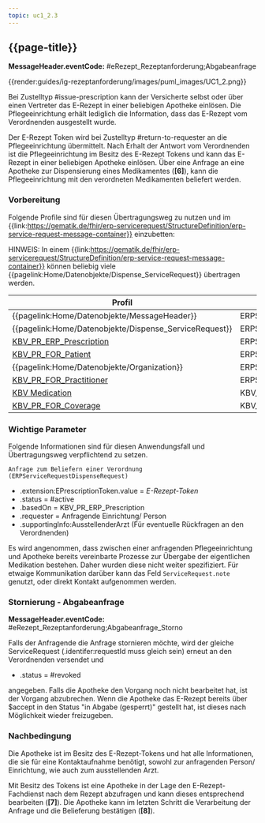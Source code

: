```yaml
---
topic: uc1_2.3
---
```


## {{page-title}}

**MessageHeader.eventCode:** #eRezept_Rezeptanforderung;Abgabeanfrage

{{render:guides/ig-rezeptanforderung/images/puml_images/UC1_2.png}}

Bei Zustelltyp #issue-prescription kann der Versicherte selbst oder über einen Vertreter das E-Rezept in einer beliebigen Apotheke einlösen. Die Pflegeeinrichtung erhält lediglich die Information, dass das E-Rezept vom Verordnenden ausgestellt wurde.

Der E-Rezept Token wird bei Zustelltyp #return-to-requester an die Pflegeeinrichtung übermittelt. Nach Erhalt der Antwort vom Verordnenden ist die Pflegeeinrichtung im Besitz des E-Rezept Tokens und kann das E-Rezept in einer beliebigen Apotheke einlösen. Über eine Anfrage an eine Apotheke zur Dispensierung eines Medikamentes (**[6]**), kann die Pflegeeinrichtung mit den verordneten Medikamenten beliefert werden.

### Vorbereitung

Folgende Profile sind für diesen Übertragungsweg zu nutzen und im {{link:https://gematik.de/fhir/erp-servicerequest/StructureDefinition/erp-service-request-message-container}} einzubetten:

HINWEIS: In einem {{link:https://gematik.de/fhir/erp-servicerequest/StructureDefinition/erp-service-request-message-container}} können beliebig viele {{pagelink:Home/Datenobjekte/Dispense_ServiceRequest}} übertragen werden.

|Profil|Referenziert in|Optional|
|---|---|---|
|{{pagelink:Home/Datenobjekte/MessageHeader}}|ERPServiceRequestMessageContainer.entry||
|{{pagelink:Home/Datenobjekte/Dispense_ServiceRequest}}|ERPServiceRequestRequestHeader.focus||
|[KBV_PR_ERP_Prescription](https://fhir.kbv.de/StructureDefinition/KBV_PR_ERP_Prescription)|ERPServiceRequestDispenseRequest.basedOn||
|[KBV_PR_FOR_Patient](https://fhir.kbv.de/StructureDefinition/KBV_PR_FOR_Patient)|ERPServiceRequestDispenseRequest.subject||
|{{pagelink:Home/Datenobjekte/Organization}}|ERPServiceRequestDispenseRequest.performer||
|[KBV_PR_FOR_Practitioner](https://fhir.kbv.de/StructureDefinition/KBV_PR_FOR_Practitioner)|ERPServiceRequestDispenseRequest.supportingInfo:AusstellenderArzt||
|[KBV Medication](https://simplifier.net/erezept/~resources?text=medication&category=Profile&sortBy=RankScore_desc)|KBV_PR_ERP_Prescription.medication[x]||
|[KBV_PR_FOR_Coverage](https://fhir.kbv.de/StructureDefinition/KBV_PR_FOR_Coverage)|KBV_PR_ERP_Prescription.coverage||

### Wichtige Parameter

Folgende Informationen sind für diesen Anwendungsfall und Übertragungsweg verpflichtend zu setzen.

`Anfrage zum Beliefern einer Verordnung (ERPServiceRequestDispenseRequest)`

* .extension:EPrescriptionToken.value = *E-Rezept-Token*
* .status = #active
* .basedOn = KBV_PR_ERP_Prescription
* .requester = Anfragende Einrichtung/ Person
* .supportingInfo:AusstellenderArzt (Für eventuelle Rückfragen an den Verordnenden)

Es wird angenommen, dass zwischen einer anfragenden Pflegeeinrichtung und Apotheke bereits vereinbarte Prozesse zur Übergabe der eigentlichen Medikation bestehen. Daher wurden diese nicht weiter spezifiziert. Für etwaige Kommunikation darüber kann das Feld `ServiceRequest.note` genutzt, oder direkt Kontakt aufgenommen werden.

### Stornierung - Abgabeanfrage

**MessageHeader.eventCode:** #eRezept_Rezeptanforderung;Abgabeanfrage_Storno

Falls der Anfragende die Anfrage stornieren möchte, wird der gleiche ServiceRequest (.identifer:requestId muss gleich sein) erneut an den Verordnenden versendet und

* .status = #revoked

angegeben. Falls die Apotheke den Vorgang noch nicht bearbeitet hat, ist der Vorgang abzubrechen. Wenn die Apotheke das E-Rezept bereits über $accept in den Status "in Abgabe (gesperrt)" gestellt hat, ist dieses nach Möglichkeit wieder freizugeben.

### Nachbedingung

Die Apotheke ist im Besitz des E-Rezept-Tokens und hat alle Informationen, die sie für eine Kontaktaufnahme benötigt, sowohl zur anfragenden Person/ Einrichtung, wie auch zum ausstellenden Arzt.

Mit Besitz des Tokens ist eine Apotheke in der Lage den E-Rezept-Fachdienst nach dem Rezept abzufragen und kann dieses entsprechend bearbeiten (**[7]**).
Die Apotheke kann im letzten Schritt die Verarbeitung der Anfrage und die Belieferung bestätigen (**[8]**).

